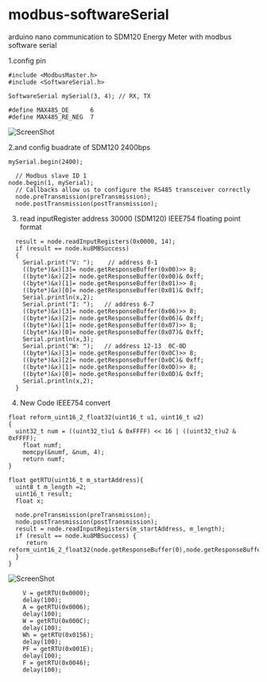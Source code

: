 # modbus-softwareSerial

arduino nano communication to SDM120 Energy Meter with modbus software serial

1.config pin 
```
#include <ModbusMaster.h>
#include <SoftwareSerial.h>

SoftwareSerial mySerial(3, 4); // RX, TX

#define MAX485_DE      6
#define MAX485_RE_NEG  7
```

![ScreenShot](https://github.com/worrajak/modbus-softwareSerial/blob/master/SDM120modbus.jpg?raw=true)

2.and config buadrate of SDM120 2400bps 

```
mySerial.begin(2400);
  
  // Modbus slave ID 1
node.begin(1, mySerial);
  // Callbacks allow us to configure the RS485 transceiver correctly
  node.preTransmission(preTransmission);
  node.postTransmission(postTransmission);
```

3. read inputRegister address 30000 (SDM120) IEEE754 floating point format 

```
  result = node.readInputRegisters(0x0000, 14);
  if (result == node.ku8MBSuccess)
  {
    Serial.print("V: ");    // address 0-1 
    ((byte*)&x)[3]= node.getResponseBuffer(0x00)>> 8;
    ((byte*)&x)[2]= node.getResponseBuffer(0x00)& 0xff;
    ((byte*)&x)[1]= node.getResponseBuffer(0x01)>> 8;
    ((byte*)&x)[0]= node.getResponseBuffer(0x01)& 0xff;
    Serial.println(x,2);
    Serial.print("I: ");   // address 6-7 
    ((byte*)&x)[3]= node.getResponseBuffer(0x06)>> 8;
    ((byte*)&x)[2]= node.getResponseBuffer(0x06)& 0xff;
    ((byte*)&x)[1]= node.getResponseBuffer(0x07)>> 8;
    ((byte*)&x)[0]= node.getResponseBuffer(0x07)& 0xff;
    Serial.println(x,3);
    Serial.print("W: ");   // address 12-13  0C-0D 
    ((byte*)&x)[3]= node.getResponseBuffer(0x0C)>> 8;
    ((byte*)&x)[2]= node.getResponseBuffer(0x0C)& 0xff;
    ((byte*)&x)[1]= node.getResponseBuffer(0x0D)>> 8;
    ((byte*)&x)[0]= node.getResponseBuffer(0x0D)& 0xff;
    Serial.println(x,2);
  }
```
4. New Code IEEE754 convert 
```
float reform_uint16_2_float32(uint16_t u1, uint16_t u2)
{  
  uint32_t num = ((uint32_t)u1 & 0xFFFF) << 16 | ((uint32_t)u2 & 0xFFFF);
    float numf;
    memcpy(&numf, &num, 4);
    return numf;
}

float getRTU(uint16_t m_startAddress){
  uint8_t m_length =2;
  uint16_t result;
  float x;

  node.preTransmission(preTransmission);
  node.postTransmission(postTransmission);
  result = node.readInputRegisters(m_startAddress, m_length);
  if (result == node.ku8MBSuccess) {
     return reform_uint16_2_float32(node.getResponseBuffer(0),node.getResponseBuffer(1));
  }
}  
```

![ScreenShot](https://github.com/worrajak/modbus-softwareSerial/blob/master/SDM120inputRegister.jpg?raw=true)

```
    V = getRTU(0x0000); 
    delay(100);
    A = getRTU(0x0006);
    delay(100); 
    W = getRTU(0x000C);
    delay(100);      
    Wh = getRTU(0x0156);
    delay(100); 
    PF = getRTU(0x001E);
    delay(100);
    F = getRTU(0x0046);
    delay(100);   
```

